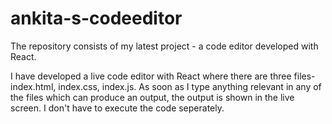 # ankita-s-codeeditor
The repository consists of my latest project - a code editor developed with React.

I have developed a live code editor with React where there are three files- index.html, index.css, index.js. As soon as I type anything relevant in any of the files which can produce an output, the output is shown in the live screen. I don't have to execute the code seperately. 
